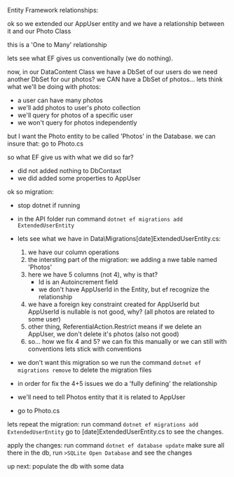 Entity Framework relationships:

ok so we extended our AppUser entity and we have a relationship between it and our Photo Class

this is a 'One to Many' relationship

lets see what EF gives us conventionally (we do nothing).

now, in our DataContent Class we have a DbSet of our users
do we need another DbSet for our photos?
we CAN have a DbSet of photos...
lets think what we'll be doing with photos:
* a user can have many photos
* we'll add photos to user's photo collection
* we'll query for photos of a specific user
* we won't query for photos independently

but I want the Photo entity to be called 'Photos' in the Database.
we can insure that: go to Photo.cs

so what EF give us with what we did so far?
* did not added nothing to DbContaxt
* we did added some properties to AppUser

ok so migration:
* stop dotnet if running
* in the API folder run command `dotnet ef migrations add ExtendedUserEntity`
* lets see what we have in Data\Migrations\[date]ExtendedUserEntity.cs:
    1. we have our column operations
    2. the intersting part of the migration: we adding a nwe table named 'Photos'
    3. here we have 5 columns (not 4), why is that?
        * Id is an Autoincrement field
        * we don't have AppUserId in the Entity, but ef recognize the relationship  
    4. we have a foreign key constraint created for AppUserId but AppUserId is nullable is not good, why? (all photos are related to some user)
    5. other thing, ReferentialAction.Restrict means if we delete an AppUser, we don't delete it's photos (also not good)
    6. so... how we fix 4 and 5?
        we can fix this manually or we can still with conventions
        lets stick with conventions

* we don't want this migration so we run the command `dotnet ef migrations remove` to delete the migration files
* in order for fix the 4+5 issues we do a 'fully defining' the relationship
* we'll need to tell Photos entity that it is related to AppUser
* go to Photo.cs

lets repeat the migration: run command `dotnet ef migrations add ExtendedUserEntity`
go to [date]ExtendedUserEntity.cs to see the changes.

apply the changes: run command `dotnet ef database update`
make sure all there in the db, run `>SQLite Open Database` and see the changes

up next: populate the db with some data






